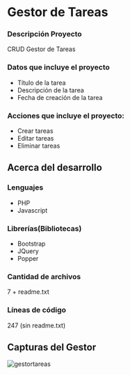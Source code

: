 # Gestor de Tareas



### Descripción Proyecto

CRUD Gestor de Tareas


### Datos que incluye el proyecto

- Título de la tarea
- Descripción de la tarea
- Fecha de creación de la tarea

### Acciones que incluye el proyecto:

- Crear tareas
- Editar tareas
- Eliminar tareas

## Acerca del desarrollo

### Lenguajes

- PHP
- Javascript

### Librerías(Bibliotecas)

- Bootstrap
- JQuery
- Popper

### Cantidad de archivos

7 + readme.txt

### Líneas de código

247 (sin readme.txt)

## Capturas del Gestor

![gestortareas](https://user-images.githubusercontent.com/46843530/98271183-6ec1f280-1f6e-11eb-8cc3-978e37738183.JPG)
